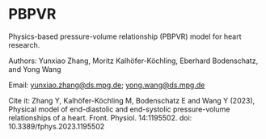 # PBPVR
Physics-based pressure-volume relationship (PBPVR) model for heart research.

Authors: Yunxiao Zhang, Moritz Kalhöfer-Köchling, Eberhard Bodenschatz, and Yong Wang

Email: yunxiao.zhang@ds.mpg.de; yong.wang@ds.mpg.de

Cite it: Zhang Y, Kalhöfer-Köchling M, Bodenschatz E and Wang Y (2023), Physical model of end-diastolic and end-systolic pressure-volume relationships of a heart. Front. Physiol. 14:1195502. doi: 10.3389/fphys.2023.1195502
